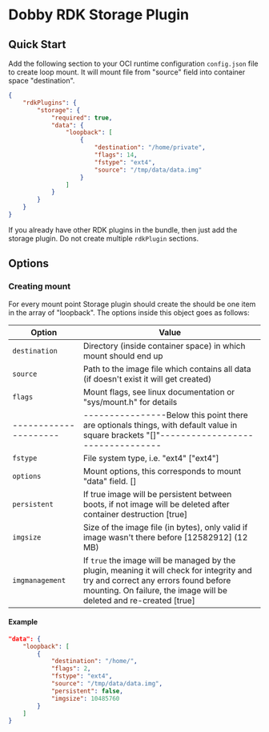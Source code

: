 # Dobby RDK Storage Plugin

## Quick Start
Add the following section to your OCI runtime configuration `config.json` file to create loop mount. It will mount file from "source" field into container
space "destination".

```json
{
    "rdkPlugins": {
        "storage": {
            "required": true,
            "data": {
                "loopback": [
                    {
                        "destination": "/home/private",
                        "flags": 14,
                        "fstype": "ext4",
                        "source": "/tmp/data/data.img"
                    }
                ]
            }
        }
    }
}
```
If you already have other RDK plugins in the bundle, then just add the storage plugin. Do not create multiple `rdkPlugin` sections.

## Options
### Creating mount
For every mount point Storage plugin should create the should be one item in the array of "loopback". The options inside this object goes as follows:

| Option              | Value                                                                                                                                   |
| ------------------- | --------------------------------------------------------------------------------------------------------------------------------------- |
| `destination`       | Directory (inside container space) in which mount should end up                                                                         |
| `source`            | Path to the image file which contains all data (if doesn't exist it will get created)                                                   |
| `flags`             | Mount flags, see linux documentation or "sys/mount.h" for details                                                                       |
|---------------------| ----------------Below this point there are optionals things, with default value in square brackets "[]"---------------------------------|
| `fstype`            | File system type, i.e. "ext4" ["ext4"]                                                                                                  |
| `options`           | Mount options, this corresponds to mount "data" field. []                                                                               |
| `persistent`        | If true image will be persistent between boots, if not image will be deleted after container destruction [true]                         |
| `imgsize`           | Size of the image file (in bytes), only valid if image wasn't there before [12582912] (12 MB)                                           |
| `imgmanagement`     | If `true` the image will be managed by the plugin, meaning it will check for integrity and try and correct any errors found before mounting. On failure, the image will be deleted and re-created [true] |

#### Example
```json
"data": {
    "loopback": [
        {
            "destination": "/home/",
            "flags": 2,
            "fstype": "ext4",
            "source": "/tmp/data/data.img",
            "persistent": false,
            "imgsize": 10485760
        }
    ]
}
```

